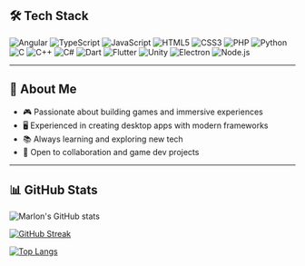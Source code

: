 ## 🛠️ Tech Stack

![Angular](https://img.shields.io/badge/-Angular-DD0031?style=flat&logo=angular&logoColor=white)
![TypeScript](https://img.shields.io/badge/-TypeScript-3178C6?style=flat&logo=typescript&logoColor=white)
![JavaScript](https://img.shields.io/badge/-JavaScript-F7DF1E?style=flat&logo=javascript&logoColor=black)
![HTML5](https://img.shields.io/badge/-HTML5-E34F26?style=flat&logo=html5&logoColor=white)
![CSS3](https://img.shields.io/badge/-CSS3-1572B6?style=flat&logo=css3&logoColor=white)
![PHP](https://img.shields.io/badge/-PHP-777BB4?style=flat&logo=php&logoColor=white)
![Python](https://img.shields.io/badge/-Python-3776AB?style=flat&logo=python&logoColor=white)
![C](https://img.shields.io/badge/-C-00599C?style=flat&logo=c&logoColor=white)
![C++](https://img.shields.io/badge/-C++-00599C?style=flat&logo=c%2B%2B&logoColor=white)
![C#](https://img.shields.io/badge/-C%23-239120?style=flat&logo=c-sharp&logoColor=white)
![Dart](https://img.shields.io/badge/-Dart-0175C2?style=flat&logo=dart&logoColor=white)
![Flutter](https://img.shields.io/badge/-Flutter-02569B?style=flat&logo=flutter&logoColor=white)
![Unity](https://img.shields.io/badge/-Unity-000000?style=flat&logo=unity&logoColor=white)
![Electron](https://img.shields.io/badge/-Electron-47848F?style=flat&logo=electron&logoColor=white)
![Node.js](https://img.shields.io/badge/-Node.js-339933?style=flat&logo=nodedotjs&logoColor=white)

---

## 🚀 About Me

- 🎮 Passionate about building games and immersive experiences
- 🖥️ Experienced in creating desktop apps with modern frameworks
- 📚 Always learning and exploring new tech
- 🤝 Open to collaboration and game dev projects

---

## 📊 GitHub Stats

![Marlon's GitHub stats](https://github-readme-stats.vercel.app/api?username=MarlonWeiss2010&show_icons=true&theme=radical)

[![GitHub Streak](https://streak-stats.demolab.com/?user=MarlonWeiss2010&theme=radical)](https://git.io/streak-stats)

[![Top Langs](https://github-readme-stats.vercel.app/api/top-langs/?username=MarlonWeiss2010&layout=compact&theme=radical)](https://github.com/anuraghazra/github-readme-stats)

